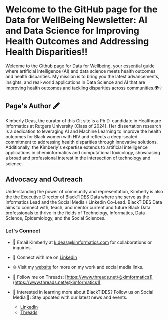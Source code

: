 # Welcome to the GitHub page for the Data for WellBeing Newsletter: AI and Data Science for Improving Health Outcomes and Addressing Health Disparities!!

Welcome to the Github page for Data for Wellbeing, your essential guide where artificial intelligence (AI) and data science meets health outcomes and health disparities. My mission is to bring you the latest advancements, insights, and real-world applications in Data Science and AI that are improving health outcomes and tackling disparities across communities.🌍💡

## Page's Author 🖋️
Kimberly Deas, the curator of this Git site is a Ph.D. candidate in Healthcare Informatics at Rutgers University (Class of 2024). Her dissertation research is a dedication to leveraging AI and Machine Learning to improve the health outcomes for Black women with HIV and reflects a deep-seated commitment to addressing health disparities through innovative solutions. Additionally, the Kimberly's expertise extends to artificial intelligence applications in cheminformatics and computational toxicology, showcasing a broad and professional interest in the intersection of technology and science.

## Advocacy and Outreach
Understanding the power of community and representation, Kimberly is also the the Executive Director of BlackTIDES Data where she serve as the Informatics Lead and the Social Media / Linkedin Co-Lead. BlackTIDES Data aims to connect with, teach, and mentor current and future Black Data professionals to thrive in the fields of Technology, Informatics, Data Science, Epidemiology, and the Social Sciences.

### Let's Connect
- 📧 Email Kimberly at [k.deas@kimformatics.com](mailto:k.deas@kimformatics.com) for collaborations or inquiries.
- 🔗 Connect with me on [Linkedin](https://www.linkedin.com/in/kimberlyd-d/)
- 🌐 Visit my [website](https://btdata.my.canva.site/kimformatics) for more on my work and social media links.
- 🔗 Follow me on Threads: [https://www.threads.net/@kimformatics1](https://www.threads.net/@kimformatics1) 


- 💼 Interested in learning more about BlackTIDES? Follow us on Social Media 📱: Stay updated with our latest news and events.
  - [LinkedIn](https://www.linkedin.com/company/BlackTIDESData)
  - [Threads](https://www.threads.net/@blacktidesdata)

